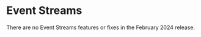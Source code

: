 # Event Streams
<head>
  <meta name="guidename" content="Release Notes"/>
  <meta name="context" content="GUID-2eddd5ed-a0e3-4956-bcb3-4bb3c23fb2cd"/>
</head>

There are no Event Streams features or fixes in the February 2024 release.

